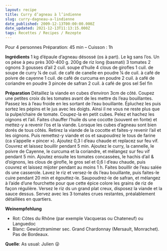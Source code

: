 ```yaml
---
layout: recipe
title: Curry d’agneau à l’indienne
slug: curry-dagneau-a-lindienne
date_published: 2009-12-13T00:00:00.000Z
date_updated: 2021-12-13T11:13:15.000Z
tags: Recettes / Recipes / Rezepte
---
```


Pour 4 personnes
Préparation: 45 min – Cuisson : 1h

**Ingrédients**
1 kg d’épaule d’agneau désossé (os à part). Le kg sans l’os. Un os pèse à peu près 300-400 g.
200g de riz long (basmati)
3 tomates
2 ognons
3 gousses d’ail
2 cuil. soupe d’huile
4 clous de girofles
1 cuil. de soupe de curry
¼ de cuil. de café de canelle en poudre
¼ de cuil. à café de poivre de cayenne
1 cuil. de café de curcuma en poudre
2 cuil. à café de coriandre en poudre
3 pincée de safran
2 cuil. à café de gros sel
Sel fin

**Préparation**
Détaillez la viande en cubes d’environ 3cm de côté. Coupez une petites croix ds les tomates avant de les mettre ds l’eau bouillantes. Passez les à l’eau froide en les sortant de l’eau bouillante. Épluchez les puis sortez les pépins et le jus avec les doigts. Ainsi il ne vous ne reste plus que la pulpe/chaire de tomate. Coupez-la en petit cubes.
Pelez et hachez les oignons et l’ail. Faites chauffer l’huile ds une cocotte (souvent en fonte) et mettez-y a revenir l’os et la viande. Lorsque les cubes d’agneau sont bien dorés de tous côtés. Retirez la viande de la cocotte et faites-y revenir l’ail et les oignons. Puis remettez-y viande et os et saupoudrez le tous de farine (ca s’appelle « pincer »). Ajoutez 0,3 l d’eau chaude et replacez sur feu vif. Couvrez et laissez bouillir pendant 5 min.
Ajoutez le curry, la cannelle, le poivre de Cayenne, le curcuma et la coriandre, et mélangez sur feu vif pendant 5 min. Ajoutez ensuite les tomates concassées, le hachis d’ail & d’oignons, les clous de girofle, le gros sel et 0,6 l d’eau chaude, puis couvrez et laissez mijoter pendant au moins 1 h.
Faites bouillir de l’eau salée ds une casserole. Lavez le riz et versez-le ds l’eau bouillante, puis faites-le cuire pendant 20 min et égouttez-le. Saupoudrez-le de safran, et mélangez à l’aide d’une fourchette pour que cette épice colore les grains de riz de façon régulière.
Versez le riz ds un grand plat creux, disposez la viande et la sauce dessus. Servez avec les 3 tomates crues restantes, préalablement détaillées en quartiers.

**Weinempfehlung**
- Rot: Côtes du Rhône (par exemple Vacqueras ou Chateneuf) ou Languedoc
- Blanc: Gewürztramimer sec. Grand Chardonnay (Mersault, Monrachet). Pas de Bordeaux.

**Quelle**: As usual: Julien 😜
